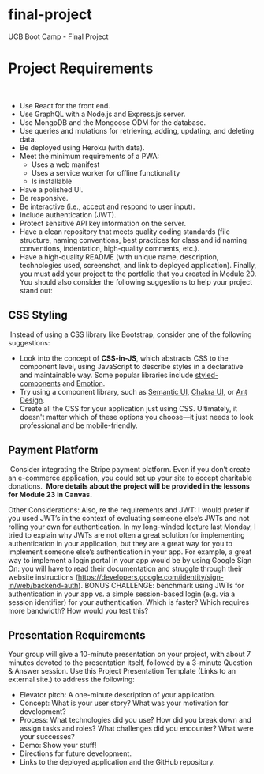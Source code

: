 # final-project
UCB Boot Camp - Final Project

# Project Requirements
​
* Use React for the front end.
* Use GraphQL with a Node.js and Express.js server.
* Use MongoDB and the Mongoose ODM for the database.
* Use queries and mutations for retrieving, adding, updating, and deleting data.
* Be deployed using Heroku (with data).
* Meet the minimum requirements of a PWA:
	* Uses a web manifest
	* Uses a service worker for offline functionality
	* Is installable
* Have a polished UI.
* Be responsive.
* Be interactive (i.e., accept and respond to user input).
* Include authentication (JWT).
* Protect sensitive API key information on the server.
* Have a clean repository that meets quality coding standards (file structure, naming conventions, best practices for class and id naming conventions, indentation, high-quality comments, etc.).
* Have a high-quality README (with unique name, description, technologies used, screenshot, and link to deployed application).
​
Finally, you must add your project to the portfolio that you created in Module 20.
You should also consider the following suggestions to help your project stand out:
​
## CSS Styling
​
Instead of using a CSS library like Bootstrap, consider one of the following suggestions:
​
* Look into the concept of **CSS-in-JS**, which abstracts CSS to the component level, using JavaScript to describe styles in a declarative and maintainable way. Some popular libraries include [styled-components](https://styled-components.com/) and [Emotion](https://emotion.sh/docs/introduction).
* Try using a component library, such as [Semantic UI](https://semantic-ui.com/), [Chakra UI](https://chakra-ui.com/), or [Ant Design](https://ant.design/).
* Create all the CSS for your application just using CSS.
Ultimately, it doesn't matter which of these options you choose&mdash;it just needs to look professional and be mobile-friendly.
​
## Payment Platform
​
Consider integrating the Stripe payment platform. Even if you don’t create an e-commerce application, you could set up your site to accept charitable donations.
​
**More details about the project will be provided in the lessons for Module 23 in Canvas.**


Other Considerations:
Also, re the requirements and JWT: I would prefer if you used JWT’s in the context of evaluating someone else’s JWTs and not rolling your own for authentication.  In my long-winded lecture last Monday, I tried to explain why JWTs are not often a great solution for implementing authentication in your application, but they are a great way for you to implement someone else’s authentication in your app.  For example, a great way to implement a login portal in your app would be by using Google Sign On: you will have to read their documentation and struggle through their website instructions (https://developers.google.com/identity/sign-in/web/backend-auth).
BONUS CHALLENGE: benchmark using JWTs for authentication in your app vs. a simple session-based login (e.g. via a session identifier) for your authentication.  Which is faster?  Which requires more bandwidth?  How would you test this?




## Presentation Requirements
Your group will give a 10-minute presentation on your project, with about 7 minutes devoted to the presentation itself, followed by a 3-minute Question & Answer session. Use this Project Presentation Template (Links to an external site.) to address the following:

* Elevator pitch: A one-minute description of your application.
* Concept: What is your user story? What was your motivation for development?
* Process: What technologies did you use? How did you break down and assign tasks and roles? What challenges did you encounter? What were your successes?
* Demo: Show your stuff!
* Directions for future development.
* Links to the deployed application and the GitHub repository.

